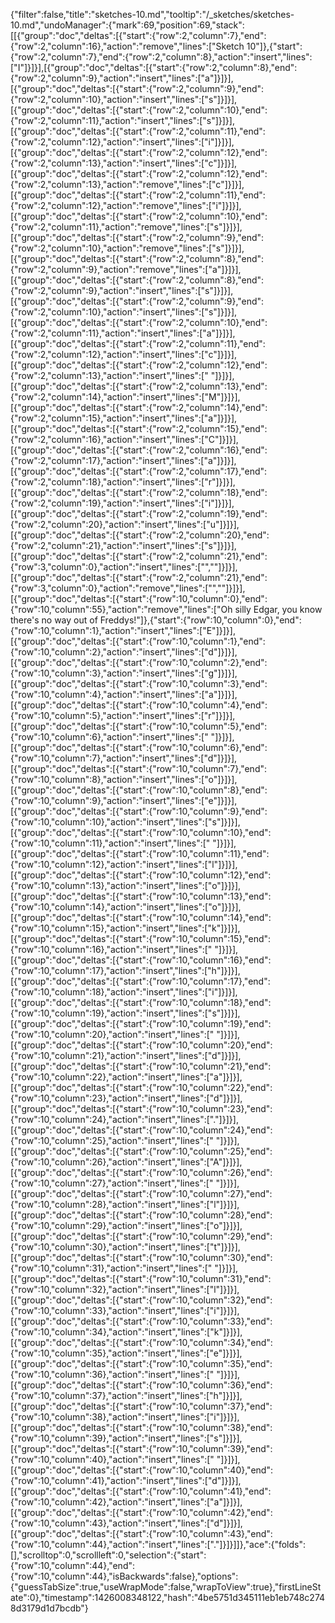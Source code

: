 {"filter":false,"title":"sketches-10.md","tooltip":"/_sketches/sketches-10.md","undoManager":{"mark":69,"position":69,"stack":[[{"group":"doc","deltas":[{"start":{"row":2,"column":7},"end":{"row":2,"column":16},"action":"remove","lines":["Sketch 10"]},{"start":{"row":2,"column":7},"end":{"row":2,"column":8},"action":"insert","lines":["I"]}]}],[{"group":"doc","deltas":[{"start":{"row":2,"column":8},"end":{"row":2,"column":9},"action":"insert","lines":["a"]}]}],[{"group":"doc","deltas":[{"start":{"row":2,"column":9},"end":{"row":2,"column":10},"action":"insert","lines":["s"]}]}],[{"group":"doc","deltas":[{"start":{"row":2,"column":10},"end":{"row":2,"column":11},"action":"insert","lines":["s"]}]}],[{"group":"doc","deltas":[{"start":{"row":2,"column":11},"end":{"row":2,"column":12},"action":"insert","lines":["i"]}]}],[{"group":"doc","deltas":[{"start":{"row":2,"column":12},"end":{"row":2,"column":13},"action":"insert","lines":["c"]}]}],[{"group":"doc","deltas":[{"start":{"row":2,"column":12},"end":{"row":2,"column":13},"action":"remove","lines":["c"]}]}],[{"group":"doc","deltas":[{"start":{"row":2,"column":11},"end":{"row":2,"column":12},"action":"remove","lines":["i"]}]}],[{"group":"doc","deltas":[{"start":{"row":2,"column":10},"end":{"row":2,"column":11},"action":"remove","lines":["s"]}]}],[{"group":"doc","deltas":[{"start":{"row":2,"column":9},"end":{"row":2,"column":10},"action":"remove","lines":["s"]}]}],[{"group":"doc","deltas":[{"start":{"row":2,"column":8},"end":{"row":2,"column":9},"action":"remove","lines":["a"]}]}],[{"group":"doc","deltas":[{"start":{"row":2,"column":8},"end":{"row":2,"column":9},"action":"insert","lines":["s"]}]}],[{"group":"doc","deltas":[{"start":{"row":2,"column":9},"end":{"row":2,"column":10},"action":"insert","lines":["s"]}]}],[{"group":"doc","deltas":[{"start":{"row":2,"column":10},"end":{"row":2,"column":11},"action":"insert","lines":["a"]}]}],[{"group":"doc","deltas":[{"start":{"row":2,"column":11},"end":{"row":2,"column":12},"action":"insert","lines":["c"]}]}],[{"group":"doc","deltas":[{"start":{"row":2,"column":12},"end":{"row":2,"column":13},"action":"insert","lines":[" "]}]}],[{"group":"doc","deltas":[{"start":{"row":2,"column":13},"end":{"row":2,"column":14},"action":"insert","lines":["M"]}]}],[{"group":"doc","deltas":[{"start":{"row":2,"column":14},"end":{"row":2,"column":15},"action":"insert","lines":["a"]}]}],[{"group":"doc","deltas":[{"start":{"row":2,"column":15},"end":{"row":2,"column":16},"action":"insert","lines":["C"]}]}],[{"group":"doc","deltas":[{"start":{"row":2,"column":16},"end":{"row":2,"column":17},"action":"insert","lines":["a"]}]}],[{"group":"doc","deltas":[{"start":{"row":2,"column":17},"end":{"row":2,"column":18},"action":"insert","lines":["r"]}]}],[{"group":"doc","deltas":[{"start":{"row":2,"column":18},"end":{"row":2,"column":19},"action":"insert","lines":["i"]}]}],[{"group":"doc","deltas":[{"start":{"row":2,"column":19},"end":{"row":2,"column":20},"action":"insert","lines":["u"]}]}],[{"group":"doc","deltas":[{"start":{"row":2,"column":20},"end":{"row":2,"column":21},"action":"insert","lines":["s"]}]}],[{"group":"doc","deltas":[{"start":{"row":2,"column":21},"end":{"row":3,"column":0},"action":"insert","lines":["",""]}]}],[{"group":"doc","deltas":[{"start":{"row":2,"column":21},"end":{"row":3,"column":0},"action":"remove","lines":["",""]}]}],[{"group":"doc","deltas":[{"start":{"row":10,"column":0},"end":{"row":10,"column":55},"action":"remove","lines":["Oh silly Edgar, you know there's no way out of Freddys!"]},{"start":{"row":10,"column":0},"end":{"row":10,"column":1},"action":"insert","lines":["E"]}]}],[{"group":"doc","deltas":[{"start":{"row":10,"column":1},"end":{"row":10,"column":2},"action":"insert","lines":["d"]}]}],[{"group":"doc","deltas":[{"start":{"row":10,"column":2},"end":{"row":10,"column":3},"action":"insert","lines":["g"]}]}],[{"group":"doc","deltas":[{"start":{"row":10,"column":3},"end":{"row":10,"column":4},"action":"insert","lines":["a"]}]}],[{"group":"doc","deltas":[{"start":{"row":10,"column":4},"end":{"row":10,"column":5},"action":"insert","lines":["r"]}]}],[{"group":"doc","deltas":[{"start":{"row":10,"column":5},"end":{"row":10,"column":6},"action":"insert","lines":[" "]}]}],[{"group":"doc","deltas":[{"start":{"row":10,"column":6},"end":{"row":10,"column":7},"action":"insert","lines":["d"]}]}],[{"group":"doc","deltas":[{"start":{"row":10,"column":7},"end":{"row":10,"column":8},"action":"insert","lines":["o"]}]}],[{"group":"doc","deltas":[{"start":{"row":10,"column":8},"end":{"row":10,"column":9},"action":"insert","lines":["e"]}]}],[{"group":"doc","deltas":[{"start":{"row":10,"column":9},"end":{"row":10,"column":10},"action":"insert","lines":["s"]}]}],[{"group":"doc","deltas":[{"start":{"row":10,"column":10},"end":{"row":10,"column":11},"action":"insert","lines":[" "]}]}],[{"group":"doc","deltas":[{"start":{"row":10,"column":11},"end":{"row":10,"column":12},"action":"insert","lines":["l"]}]}],[{"group":"doc","deltas":[{"start":{"row":10,"column":12},"end":{"row":10,"column":13},"action":"insert","lines":["o"]}]}],[{"group":"doc","deltas":[{"start":{"row":10,"column":13},"end":{"row":10,"column":14},"action":"insert","lines":["o"]}]}],[{"group":"doc","deltas":[{"start":{"row":10,"column":14},"end":{"row":10,"column":15},"action":"insert","lines":["k"]}]}],[{"group":"doc","deltas":[{"start":{"row":10,"column":15},"end":{"row":10,"column":16},"action":"insert","lines":[" "]}]}],[{"group":"doc","deltas":[{"start":{"row":10,"column":16},"end":{"row":10,"column":17},"action":"insert","lines":["h"]}]}],[{"group":"doc","deltas":[{"start":{"row":10,"column":17},"end":{"row":10,"column":18},"action":"insert","lines":["i"]}]}],[{"group":"doc","deltas":[{"start":{"row":10,"column":18},"end":{"row":10,"column":19},"action":"insert","lines":["s"]}]}],[{"group":"doc","deltas":[{"start":{"row":10,"column":19},"end":{"row":10,"column":20},"action":"insert","lines":[" "]}]}],[{"group":"doc","deltas":[{"start":{"row":10,"column":20},"end":{"row":10,"column":21},"action":"insert","lines":["d"]}]}],[{"group":"doc","deltas":[{"start":{"row":10,"column":21},"end":{"row":10,"column":22},"action":"insert","lines":["a"]}]}],[{"group":"doc","deltas":[{"start":{"row":10,"column":22},"end":{"row":10,"column":23},"action":"insert","lines":["d"]}]}],[{"group":"doc","deltas":[{"start":{"row":10,"column":23},"end":{"row":10,"column":24},"action":"insert","lines":["."]}]}],[{"group":"doc","deltas":[{"start":{"row":10,"column":24},"end":{"row":10,"column":25},"action":"insert","lines":[" "]}]}],[{"group":"doc","deltas":[{"start":{"row":10,"column":25},"end":{"row":10,"column":26},"action":"insert","lines":["A"]}]}],[{"group":"doc","deltas":[{"start":{"row":10,"column":26},"end":{"row":10,"column":27},"action":"insert","lines":[" "]}]}],[{"group":"doc","deltas":[{"start":{"row":10,"column":27},"end":{"row":10,"column":28},"action":"insert","lines":["l"]}]}],[{"group":"doc","deltas":[{"start":{"row":10,"column":28},"end":{"row":10,"column":29},"action":"insert","lines":["o"]}]}],[{"group":"doc","deltas":[{"start":{"row":10,"column":29},"end":{"row":10,"column":30},"action":"insert","lines":["t"]}]}],[{"group":"doc","deltas":[{"start":{"row":10,"column":30},"end":{"row":10,"column":31},"action":"insert","lines":[" "]}]}],[{"group":"doc","deltas":[{"start":{"row":10,"column":31},"end":{"row":10,"column":32},"action":"insert","lines":["l"]}]}],[{"group":"doc","deltas":[{"start":{"row":10,"column":32},"end":{"row":10,"column":33},"action":"insert","lines":["i"]}]}],[{"group":"doc","deltas":[{"start":{"row":10,"column":33},"end":{"row":10,"column":34},"action":"insert","lines":["k"]}]}],[{"group":"doc","deltas":[{"start":{"row":10,"column":34},"end":{"row":10,"column":35},"action":"insert","lines":["e"]}]}],[{"group":"doc","deltas":[{"start":{"row":10,"column":35},"end":{"row":10,"column":36},"action":"insert","lines":[" "]}]}],[{"group":"doc","deltas":[{"start":{"row":10,"column":36},"end":{"row":10,"column":37},"action":"insert","lines":["h"]}]}],[{"group":"doc","deltas":[{"start":{"row":10,"column":37},"end":{"row":10,"column":38},"action":"insert","lines":["i"]}]}],[{"group":"doc","deltas":[{"start":{"row":10,"column":38},"end":{"row":10,"column":39},"action":"insert","lines":["s"]}]}],[{"group":"doc","deltas":[{"start":{"row":10,"column":39},"end":{"row":10,"column":40},"action":"insert","lines":[" "]}]}],[{"group":"doc","deltas":[{"start":{"row":10,"column":40},"end":{"row":10,"column":41},"action":"insert","lines":["d"]}]}],[{"group":"doc","deltas":[{"start":{"row":10,"column":41},"end":{"row":10,"column":42},"action":"insert","lines":["a"]}]}],[{"group":"doc","deltas":[{"start":{"row":10,"column":42},"end":{"row":10,"column":43},"action":"insert","lines":["d"]}]}],[{"group":"doc","deltas":[{"start":{"row":10,"column":43},"end":{"row":10,"column":44},"action":"insert","lines":["."]}]}]]},"ace":{"folds":[],"scrolltop":0,"scrollleft":0,"selection":{"start":{"row":10,"column":44},"end":{"row":10,"column":44},"isBackwards":false},"options":{"guessTabSize":true,"useWrapMode":false,"wrapToView":true},"firstLineState":0},"timestamp":1426008348122,"hash":"4be5751d345111eb1eb748c2748d3179d1d7bcdb"}